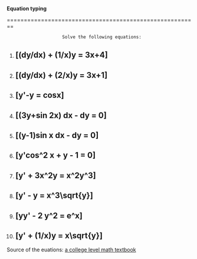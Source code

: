 **Equation typing**

========================================================

                         Solve the following equations:
                
1. ## \[(dy/dx) + (1/x)y = 3x+4\] 

2. ## \[(dy/dx) + (2/x)y = 3x+1\]

3. ## \[y'-y = cosx\]

4. ## \[(3y+sin 2x) dx - dy = 0\]

5. ## \[(y-1)sin x dx - dy = 0\]

6. ## \[y'cos^2 x + y - 1 = 0\]

7. ## \[y' + 3x^2y = x^2y^3\]

8. ## \[y' - y = x^3\sqrt{y}\]

9. ## \[yy' - 2 y^2 = e^x\]

10. ## \[y' + (1/x)y = x\sqrt{y}\]





Source of the euations: [a college level math textbook](http://college.cengage.com/mathematics/larson/calculus_early/3e/shared/chapter15/clc7eap1502.pdf)



